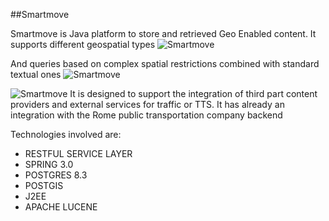 ##Smartmove  

Smartmove is Java platform to store and retrieved Geo Enabled content. 
It supports different geospatial types
![Smartmove](http://www.mccalv.com/smartmove/smartmove-1.png)

And queries based on complex spatial restrictions combined with standard textual ones
![Smartmove](http://www.mccalv.com/smartmove/smartmove-2.png)

![Smartmove](http://www.mccalv.com/smartmove/smartmove-3.png)
It is designed to support the integration of third part content providers and external services for traffic or TTS. 
It has already an integration with the Rome public transportation company backend  

Technologies involved are: 
* RESTFUL SERVICE LAYER 
* SPRING 3.0
* POSTGRES 8.3
* POSTGIS
* J2EE
* APACHE LUCENE 
